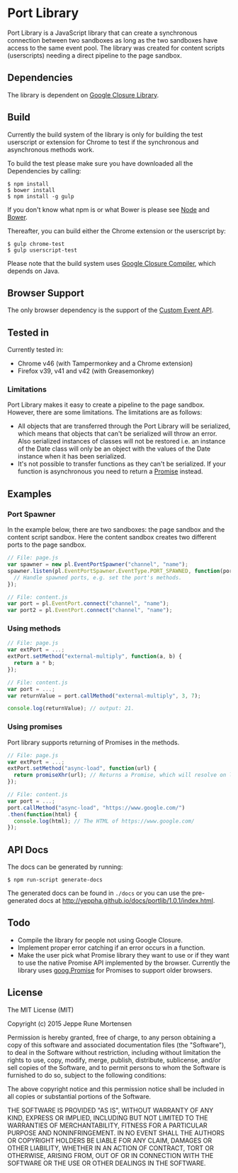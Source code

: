 # Port Library
Port Library is a JavaScript library that can create a synchronous connection
between two sandboxes as long as the two sandboxes have access to the same event
pool. The library was created for content scripts (userscripts) needing a direct
pipeline to the page sandbox.

## Dependencies
The library is dependent on
[Google Closure Library](https://github.com/google/closure-library/).

## Build
Currently the build system of the library is only for building the test
userscript or extension for Chrome to test if the synchronous and asynchronous methods work.

To build the test please make sure you have downloaded all the Dependencies by
calling:
```
$ npm install
$ bower install
$ npm install -g gulp
```
If you don't know what npm is or what Bower is please see
[Node](https://nodejs.org/en/) and [Bower](http://bower.io/).

Thereafter, you can build either the Chrome extension or the userscript by:
```
$ gulp chrome-test
$ gulp userscript-test
```

Please note that the build system uses
[Google Closure Compiler](https://developers.google.com/closure/compiler/),
which depends on Java.

## Browser Support
The only browser dependency is the support of the
[Custom Event API](http://caniuse.com/#feat=customevent).

## Tested in
Currently tested in:
 * Chrome v46 (with Tampermonkey and a Chrome extension)
 * Firefox v39, v41 and v42 (with Greasemonkey)

### Limitations
Port Library makes it easy to create a pipeline to the page sandbox. However,
there are some limitations. The limitations are as follows:
 * All objects that are transferred through the Port Library will be serialized,
   which means that objects that can't be serialized will throw an error. Also
   serialized instances of classes will not be restored i.e. an instance of the
   Date class will only be an object with the values of the Date instance when
   it has been serialized.
 * It's not possible to transfer functions as they can't be serialized. If your
   function is asynchronous you need to return a
   [Promise](https://developer.mozilla.org/en-US/docs/Web/JavaScript/Reference/Global_Objects/Promise)
   instead.

## Examples
### Port Spawner
In the example below, there are two sandboxes: the page sandbox and the content
script sandbox. Here the content sandbox creates two different ports to the page
sandbox.
```JavaScript
// File: page.js
var spawner = new pl.EventPortSpawner("channel", "name");
spawner.listen(pl.EventPortSpawner.EventType.PORT_SPAWNED, function(port) {
  // Handle spawned ports, e.g. set the port's methods.
});

// File: content.js
var port = pl.EventPort.connect("channel", "name");
var port2 = pl.EventPort.connect("channel", "name");
```

### Using methods
```JavaScript
// File: page.js
var extPort = ...;
extPort.setMethod("external-multiply", function(a, b) {
  return a * b;
});

// File: content.js
var port = ...;
var returnValue = port.callMethod("external-multiply", 3, 7);

console.log(returnValue); // output: 21.
```

### Using promises
Port library supports returning of Promises in the methods.
```JavaScript
// File: page.js
var extPort = ...;
extPort.setMethod("async-load", function(url) {
  return promiseXhr(url); // Returns a Promise, which will resolve on load.
});

// File: content.js
var port = ...;
port.callMethod("async-load", "https://www.google.com/")
.then(function(html) {
  console.log(html); // The HTML of https://www.google.com/
});
```

## API Docs
The docs can be generated by running:
```
$ npm run-script generate-docs
```
The generated docs can be found in `./docs` or you can use the pre-generated
docs at http://yeppha.github.io/docs/portlib/1.0.1/index.html.

## Todo
 * Compile the library for people not using Google Closure.
 * Implement proper error catching if an error occurs in a function.
 * Make the user pick what Promise library they want to use or if they want
   to use the native Promise API implemented by the browser. Currently the
   library uses
   [goog.Promise](http://google.github.io/closure-library/api/class_goog_Promise.html)
   for Promises to support older browsers.

## License
The MIT License (MIT)

Copyright (c) 2015 Jeppe Rune Mortensen

Permission is hereby granted, free of charge, to any person obtaining a copy of
this software and associated documentation files (the "Software"), to deal in
the Software without restriction, including without limitation the rights to
use, copy, modify, merge, publish, distribute, sublicense, and/or sell copies of
the Software, and to permit persons to whom the Software is furnished to do so,
subject to the following conditions:

The above copyright notice and this permission notice shall be included in all
copies or substantial portions of the Software.

THE SOFTWARE IS PROVIDED "AS IS", WITHOUT WARRANTY OF ANY KIND, EXPRESS OR
IMPLIED, INCLUDING BUT NOT LIMITED TO THE WARRANTIES OF MERCHANTABILITY, FITNESS
FOR A PARTICULAR PURPOSE AND NONINFRINGEMENT. IN NO EVENT SHALL THE AUTHORS OR
COPYRIGHT HOLDERS BE LIABLE FOR ANY CLAIM, DAMAGES OR OTHER LIABILITY, WHETHER
IN AN ACTION OF CONTRACT, TORT OR OTHERWISE, ARISING FROM, OUT OF OR IN
CONNECTION WITH THE SOFTWARE OR THE USE OR OTHER DEALINGS IN THE SOFTWARE.
